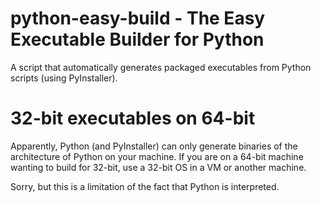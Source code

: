 # python-easy-build - The Easy Executable Builder for Python

A script that automatically generates packaged executables from Python scripts (using PyInstaller).

# 32-bit executables on 64-bit

Apparently, Python (and PyInstaller) can only generate binaries of the architecture of Python on your machine.
If you are on a 64-bit machine wanting to build for 32-bit, use a 32-bit OS in a VM or another machine.

Sorry, but this is a limitation of the fact that Python is interpreted.



